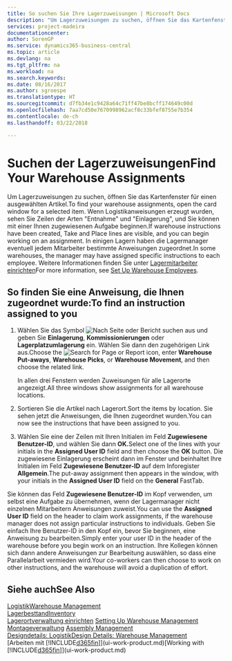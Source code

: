 ```yaml
---
title: So suchen Sie Ihre Lagerzuweisungen | Microsoft Docs
description: "Um Lagerzuweisungen zu suchen, öffnen Sie das Kartenfenster für einen ausgewählten Artikel. Wenn Logistikanweisungen erzeugt wurden, sehen Sie Zeilen der Arten \"Entnahme\" und \"Einlagerung\", und Sie können mit einer Ihnen zugewiesenen Aufgabe beginnen. In einigen Lagern haben die Lagermanager eventuell jedem Mitarbeiter bestimmte Anweisungen zugeordnet."
services: project-madeira
documentationcenter: 
author: SorenGP
ms.service: dynamics365-business-central
ms.topic: article
ms.devlang: na
ms.tgt_pltfrm: na
ms.workload: na
ms.search.keywords: 
ms.date: 08/16/2017
ms.author: sgroespe
ms.translationtype: HT
ms.sourcegitcommit: d7fb34e1c9428a64c71ff47be8bcff174649c00d
ms.openlocfilehash: 7aa7cd50e7670998962acf8c33bfef8755e7b354
ms.contentlocale: de-ch
ms.lasthandoff: 03/22/2018

---
```

# <a name="find-your-warehouse-assignments"></a><span data-ttu-id="e8690-105">Suchen der Lagerzuweisungen</span><span class="sxs-lookup"><span data-stu-id="e8690-105">Find Your Warehouse Assignments</span></span>
<span data-ttu-id="e8690-106">Um Lagerzuweisungen zu suchen, öffnen Sie das Kartenfenster für einen ausgewählten Artikel.</span><span class="sxs-lookup"><span data-stu-id="e8690-106">To find your warehouse assignments, open the card window for a selected item.</span></span> <span data-ttu-id="e8690-107">Wenn Logistikanweisungen erzeugt wurden, sehen Sie Zeilen der Arten "Entnahme" und "Einlagerung", und Sie können mit einer Ihnen zugewiesenen Aufgabe beginnen.</span><span class="sxs-lookup"><span data-stu-id="e8690-107">If warehouse instructions have been created, Take and Place lines are visible, and you can begin working on an assignment.</span></span> <span data-ttu-id="e8690-108">In einigen Lagern haben die Lagermanager eventuell jedem Mitarbeiter bestimmte Anweisungen zugeordnet.</span><span class="sxs-lookup"><span data-stu-id="e8690-108">In some warehouses, the manager may have assigned specific instructions to each employee.</span></span> <span data-ttu-id="e8690-109">Weitere Informationen finden Sie unter [Lagermitarbeiter einrichten](warehouse-how-to-set-up-warehouse-employees.md)</span><span class="sxs-lookup"><span data-stu-id="e8690-109">For more information, see [Set Up Warehouse Employees](warehouse-how-to-set-up-warehouse-employees.md).</span></span>

## <a name="to-find-an-instruction-assigned-to-you"></a><span data-ttu-id="e8690-110">So finden Sie eine Anweisung, die Ihnen zugeordnet wurde:</span><span class="sxs-lookup"><span data-stu-id="e8690-110">To find an instruction assigned to you</span></span>  
1.  <span data-ttu-id="e8690-111">Wählen Sie das Symbol ![Nach Seite oder Bericht suchen](media/ui-search/search_small.png "Nach Seite oder Bericht suchen") aus und geben Sie **Einlagerung**, **Kommissionierungen** oder **Lagerplatzumlagerung** ein. Wählen Sie dann den zugehörigen Link aus.</span><span class="sxs-lookup"><span data-stu-id="e8690-111">Choose the ![Search for Page or Report](media/ui-search/search_small.png "Search for Page or Report icon") icon, enter **Warehouse Put-aways**, **Warehouse Picks**, or **Warehouse Movement**, and then choose the related link.</span></span>

    <span data-ttu-id="e8690-112">In allen drei Fenstern werden Zuweisungen für alle Lagerorte angezeigt.</span><span class="sxs-lookup"><span data-stu-id="e8690-112">All three windows show assignments for all warehouse locations.</span></span>  

2. <span data-ttu-id="e8690-113">Sortieren Sie die Artikel nach Lagerort.</span><span class="sxs-lookup"><span data-stu-id="e8690-113">Sort the items by location.</span></span> <span data-ttu-id="e8690-114">Sie sehen jetzt die Anweisungen, die Ihnen zugeordnet wurden.</span><span class="sxs-lookup"><span data-stu-id="e8690-114">You can now see the instructions that have been assigned to you.</span></span>  
3. <span data-ttu-id="e8690-115">Wählen Sie eine der Zeilen mit Ihren Initialen im Feld **Zugewiesene Benutzer-ID**, und wählen Sie dann **OK.**</span><span class="sxs-lookup"><span data-stu-id="e8690-115">Select one of the lines with your initials in the **Assigned User ID** field and then choose the **OK** button.</span></span> <span data-ttu-id="e8690-116">Die zugewiesene Einlagerung erscheint dann im Fenster und beinhaltet Ihre Initialen im Feld **Zugewiesene Benutzer-ID** auf dem Inforegister **Allgemein**.</span><span class="sxs-lookup"><span data-stu-id="e8690-116">The put-away assignment then appears in the window, with your initials in the **Assigned User ID** field on the **General** FastTab.</span></span>  

<span data-ttu-id="e8690-117">Sie können das Feld **Zugewiesene Benutzer-ID** im Kopf verwenden, um selbst eine Aufgabe zu übernehmen, wenn der Lagermanager nicht einzelnen Mitarbeitern Anweisungen zuweist.</span><span class="sxs-lookup"><span data-stu-id="e8690-117">You can use the **Assigned User ID** field on the header to claim work assignments, if the warehouse manager does not assign particular instructions to individuals.</span></span> <span data-ttu-id="e8690-118">Geben Sie einfach Ihre Benutzer-ID in den Kopf ein, bevor Sie beginnen, eine Anweisung zu bearbeiten.</span><span class="sxs-lookup"><span data-stu-id="e8690-118">Simply enter your user ID in the header of the warehouse before you begin work on an instruction.</span></span> <span data-ttu-id="e8690-119">Ihre Kollegen können sich dann andere Anweisungen zur Bearbeitung auswählen, so dass eine Parallelarbeit vermieden wird.</span><span class="sxs-lookup"><span data-stu-id="e8690-119">Your co-workers can then choose to work on other instructions, and the warehouse will avoid a duplication of effort.</span></span>  

## <a name="see-also"></a><span data-ttu-id="e8690-120">Siehe auch</span><span class="sxs-lookup"><span data-stu-id="e8690-120">See Also</span></span>  
[<span data-ttu-id="e8690-121">Logistik</span><span class="sxs-lookup"><span data-stu-id="e8690-121">Warehouse Management</span></span>](warehouse-manage-warehouse.md)  
[<span data-ttu-id="e8690-122">Lagerbesttand</span><span class="sxs-lookup"><span data-stu-id="e8690-122">Inventory</span></span>](inventory-manage-inventory.md)  
<span data-ttu-id="e8690-123">[Lagerortverwaltung einrichten](warehouse-setup-warehouse.md)   </span><span class="sxs-lookup"><span data-stu-id="e8690-123">[Setting Up Warehouse Management](warehouse-setup-warehouse.md)   </span></span>  
<span data-ttu-id="e8690-124">[Montageverwaltung](assembly-assemble-items.md)  </span><span class="sxs-lookup"><span data-stu-id="e8690-124">[Assembly Management](assembly-assemble-items.md)  </span></span>  
[<span data-ttu-id="e8690-125">Designdetails: Logistik</span><span class="sxs-lookup"><span data-stu-id="e8690-125">Design Details: Warehouse Management</span></span>](design-details-warehouse-management.md)  
<span data-ttu-id="e8690-126">[Arbeiten mit [!INCLUDE[d365fin](includes/d365fin_md.md)]](ui-work-product.md)</span><span class="sxs-lookup"><span data-stu-id="e8690-126">[Working with [!INCLUDE[d365fin](includes/d365fin_md.md)]](ui-work-product.md)</span></span> 

